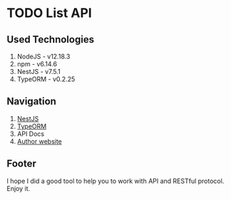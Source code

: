 # TODO List API
## Used Technologies
1. NodeJS - v12.18.3
2. npm - v6.14.6
3. NestJS - v7.5.1
4. TypeORM - v0.2.25

## Navigation
1. [NestJS](https://nestjs.com/)
2. [TypeORM](https://github.com/typeorm/typeorm)
3. API Docs
4. [Author website](https://jakubwilk.pl)

## Footer
I hope I did a good tool to help you to work with API and RESTful protocol. Enjoy it.